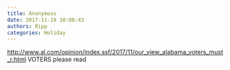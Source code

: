```yaml
---
title: Anonymous
date: 2017-11-19 10:08:43
authors: Ripp
categories: Holiday
---
```


 http://www.al.com/opinion/index.ssf/2017/11/our_view_alabama_voters_must_r.html 
VOTERS please read